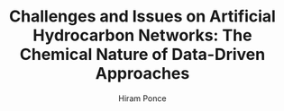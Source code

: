 ---
paperId: 27
author: Hiram Ponce
publicationauthor: Ponce, H.
title: "Challenges and Issues on Artificial Hydrocarbon Networks: The Chemical Nature of Data-Driven Approaches"
pdf: --
poster: Poster_Hiram_Ponce
alt: --
type: Poster
topic: Applications
link: https://doi.org/10.52591/lxai201906157
conference: icml
year: 2019
tags: icml-2019-ab
location: California, USA
---
